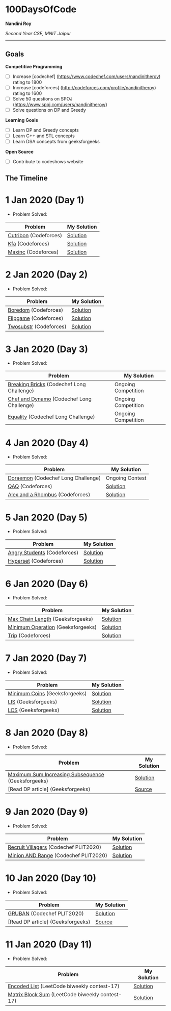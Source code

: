 # 100DaysOfCode

**Nandini Roy**

*Second Year CSE, MNIT Jaipur*

---

## Goals

**Competitive Programming**
- [ ] Increase [codechef] (https://www.codechef.com/users/nandinitheroy) rating to 1800
- [ ] Increase [codeforces] (http://codeforces.com/profile/nandinitheroy) rating to 1600
- [ ] Solve 50 questions on SPOJ (https://www.spoj.com/users/nandinitheroy/)
- [ ] Solve questions on DP and Greedy 

**Learning Goals**
- [ ] Learn DP and Greedy concepts
- [ ] Learn C++ and STL concepts
- [ ] Learn DSA concepts from geeksforgeeks

**Open Source**
- [ ] Contribute to codeshows website


## The Timeline


# 1 Jan 2020 (Day 1)

- Problem Solved:

|**Problem**| **My Solution**|
|-----------|----------------|
| [Cutribon](https://codeforces.com/problemset/problem/189/A) (Codeforces) | [Solution](https://github.com/Codeshows/100DaysOfCode/blob/master/nandini3698/Day1/cutribon.cpp)|
| [Kfa](https://codeforces.com/problemset/problem/580/A) (Codeforces) | [Solution](https://github.com/Codeshows/100DaysOfCode/blob/master/nandini3698/Day1/kfa.cpp)|
| [Maxinc](https://codeforces.com/problemset/problem/702/A) (Codeforces) | [Solution](https://github.com/Codeshows/100DaysOfCode/blob/master/nandini3698/Day1/maxinc.cpp)|


# 2 Jan 2020 (Day 2)
 
- Problem Solved:

|**Problem**| **My Solution**|
|-----------|----------------|
| [Boredom](https://codeforces.com/problemset/problem/455/A) (Codeforces) | [Solution](https://github.com/Codeshows/100DaysOfCode/blob/master/nandini3698/Day2/Boredom.cpp)|
| [Flipgame](https://codeforces.com/problemset/problem/327/A) (Codeforces) | [Solution](https://github.com/Codeshows/100DaysOfCode/blob/master/nandini3698/Day2/Flipgame.cpp)|
| [Twosubstr](https://codeforces.com/problemset/problem/550/A) (Codeforces) | [Solution](https://github.com/Codeshows/100DaysOfCode/blob/master/nandini3698/Day2/Twosubstr.cpp)|


# 3 Jan 2020 (Day 3)
 
- Problem Solved:

|**Problem**| **My Solution**|
|-----------|----------------|
| [Breaking Bricks](https://www.codechef.com/JAN20B/problems/BRKBKS) (Codechef Long Challenge) | Ongoing Competition |
| [Chef and Dynamo](https://www.codechef.com/JAN20B/problems/DYNAMO) (Codechef Long Challenge) | Ongoing Competition |
| [Equality](https://www.codechef.com/JAN20B/problems/ISBIAS) (Codechef Long Challenge) | Ongoing Competition |


# 4 Jan 2020 (Day 4)
 
- Problem Solved:

|**Problem**| **My Solution**|
|-----------|----------------|
| [Doraemon](https://www.codechef.com/JAN20B/problems/CHFDORA) (Codechef Long Challenge) | Ongoing Contest |
| [QAQ](https://codeforces.com/contest/894/problem/A) (Codeforces) | [Solution](https://github.com/Codeshows/100DaysOfCode/blob/master/nandini3698/Day4/QAQ.cpp)|
| [Alex and a Rhombus](https://codeforces.com/problemset/problem/1180/A) (Codeforces) | [Solution](https://github.com/Codeshows/100DaysOfCode/blob/master/nandini3698/Day4/Rhombus.cpp)|


# 5 Jan 2020 (Day 5)
 
- Problem Solved:

|**Problem**| **My Solution**|
|-----------|----------------|
| [Angry Students](https://codeforces.com/contest/1287/problem/A) (Codeforces) | [Solution](https://github.com/Codeshows/100DaysOfCode/blob/master/nandini3698/Day5/angstudent.cpp)|
| [Hyperset](https://codeforces.com/contest/1287/problem/B) (Codeforces) | [Solution](https://github.com/Codeshows/100DaysOfCode/blob/master/nandini3698/Day5/hyperset.cpp)|


# 6 Jan 2020 (Day 6)
 
- Problem Solved:

|**Problem**| **My Solution**|
|-----------|----------------|
| [Max Chain Length](https://practice.geeksforgeeks.org/problems/max-length-chain/1) (Geeksforgeeks) | [Solution](https://github.com/Codeshows/100DaysOfCode/blob/master/nandini3698/Day6/maxchainlen.cpp)|
| [Minimum Operation](https://practice.geeksforgeeks.org/problems/find-optimum-operation/0) (Geeksforgeeks) | [Solution](https://github.com/Codeshows/100DaysOfCode/blob/master/nandini3698/Day6/minoperation.cpp)|
| [Trip](https://codeforces.com/problemset/problem/1113/A) (Codeforces) | [Solution](https://github.com/Codeshows/100DaysOfCode/blob/master/nandini3698/Day6/trip.cpp)|


# 7 Jan 2020 (Day 7)
 
- Problem Solved:

|**Problem**| **My Solution**|
|-----------|----------------|
| [Minimum Coins](https://practice.geeksforgeeks.org/problems/-minimum-number-of-coins/0) (Geeksforgeeks) | [Solution](https://github.com/Codeshows/100DaysOfCode/blob/master/nandini3698/Day7/mincoins.cpp)|
| [LIS](https://practice.geeksforgeeks.org/problems/longest-increasing-subsequence/0) (Geeksforgeeks) | [Solution](https://github.com/Codeshows/100DaysOfCode/blob/master/nandini3698/Day7/lis.cpp)|
| [LCS](https://practice.geeksforgeeks.org/problems/longest-common-subsequence/0) (Geeksforgeeks) | [Solution](https://github.com/Codeshows/100DaysOfCode/blob/master/nandini3698/Day7/lcs.cpp)|


# 8 Jan 2020 (Day 8)
 
- Problem Solved:

|**Problem**| **My Solution**|
|-----------|----------------|
| [Maximum Sum Increasing Subsequence](https://practice.geeksforgeeks.org/problems/maximum-sum-increasing-subsequence/0) (Geeksforgeeks) | [Solution](https://github.com/Codeshows/100DaysOfCode/blob/master/nandini3698/Day8/maxsuminc.cpp)|
| [Read DP article] (Geeksforgeeks) | [Source](https://www.geeksforgeeks.org/dynamic-programming/)|



# 9 Jan 2020 (Day 9)
 
- Problem Solved:

|**Problem**| **My Solution**|
|-----------|----------------|
| [Recruit Villagers](https://www.codechef.com/PLIT2020/problems/VILLINE) (Codechef PLIT2020) | [Solution](https://github.com/Codeshows/100DaysOfCode/blob/master/nandini3698/Day9/villine.cpp)|
| [Minion AND Range](https://www.codechef.com/PLIT2020/problems/MINIAND) (Codechef PLIT2020) | [Solution](https://github.com/Codeshows/100DaysOfCode/blob/master/nandini3698/Day9/miniand.cpp)|


# 10 Jan 2020 (Day 10)

- Problem Solved:

|**Problem**| **My Solution**|
|-----------|----------------|
| [GRUBAN](https://www.codechef.com/submit/GRUBAN) (Codechef PLIT2020) | [Solution](https://github.com/Codeshows/100DaysOfCode/blob/master/nandini3698/Day10/gruban.cpp)|
| [Read DP article] (Geeksforgeeks) | [Source](https://www.geeksforgeeks.org/dynamic-programming/)|


# 11 Jan 2020 (Day 11)

- Problem Solved:

|**Problem**| **My Solution**|
|-----------|----------------|
| [Encoded List](https://leetcode.com/contest/biweekly-contest-17/problems/decompress-run-length-encoded-list/) (LeetCode biweekly contest-17) | [Solution](https://github.com/Codeshows/100DaysOfCode/blob/master/nandini3698/Day11/encode.txt)|
| [Matrix Block Sum](https://leetcode.com/contest/biweekly-contest-17/problems/matrix-block-sum/) (LeetCode biweekly contest-17) | [Solution](https://github.com/Codeshows/100DaysOfCode/blob/master/nandini3698/Day11/matrixsum.txt)|